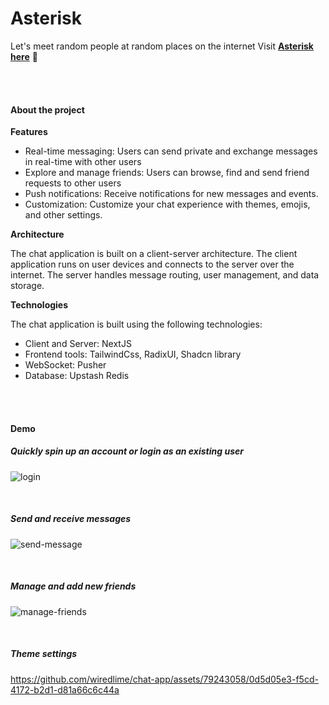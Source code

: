 # Asterisk 
Let's meet random people at random places on the internet
Visit **[Asterisk here](https://chat-app-wiredlimes-projects.vercel.app/login)** 🚀

<br/>
<br/>

#### About the project

**Features**

- Real-time messaging: Users can send private and exchange messages in real-time with other users
- Explore and manage friends: Users can browse, find and send friend requests to other users
- Push notifications: Receive notifications for new messages and events.
- Customization: Customize your chat experience with themes, emojis, and other settings.

**Architecture**

The chat application is built on a client-server architecture. The client application runs on user devices and connects to the server over the internet. The server handles message routing, user management, and data storage.

**Technologies**

The chat application is built using the following technologies:
- Client and Server: NextJS
- Frontend tools: TailwindCss, RadixUI, Shadcn library
- WebSocket: Pusher
- Database: Upstash Redis

<br/>
<br/>

#### Demo

##### Quickly spin up an account or login as an existing user
   

![login](https://github.com/wiredlime/chat-app/assets/79243058/c0ec5f53-5de8-4888-83b2-03300a4be95f)

<br/>

##### Send and receive messages


![send-message](https://github.com/wiredlime/chat-app/assets/79243058/99128d7d-6282-41da-9a88-275378ece1eb)

<br/>

##### Manage and add new friends


![manage-friends](https://github.com/wiredlime/chat-app/assets/79243058/0220d861-0c23-4948-aab8-54d60bd1e7c6)

<br/>

##### Theme settings

https://github.com/wiredlime/chat-app/assets/79243058/0d5d05e3-f5cd-4172-b2d1-d81a66c6c44a

